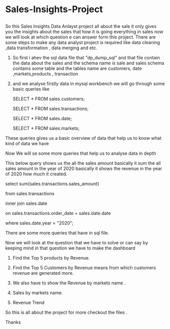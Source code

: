 # Sales-Insights-Project</p>

So this Sales Insights Data Anlayst project all about the sale it only gives you the insights about the sales that how it is going everything in sales now we will look at which question e can answer form this project. There are some steps to make any data analyst project is required like data cleaning ,data transformation , data merging and etc. 
</P>

1. So first i ahev the sql data file that "dp_dump_sql" and that file contain the data about the sales and the schema name is sale and sales schema contains some table and the tables name are customers, date ,markets,products , transaction  </P>

2. and we analyse firstly data in mysql workbench we will go through some basic queries like <p/>
SELECT * FROM sales.customers; </p>
SELECT * FROM sales.transactions;</p>
SELECT * FROM sales.date;</p>
SELECT * FROM sales.markets;</p>

These queries gives us a basic overview of data that help us to know what kind of data we have</P>

Now We will se some more queries that help us to analyse data in depth</p>
This below query shows us the all the sales amount basically it sum the all sales amount in the year of 2020 basically it shows the revenue in the year of 2020 how much it created. </P>

select sum(sales.transactions.sales_amount) </p>
from sales.transactions </p>
inner join sales.date </p>
on sales.transactions.order_date = sales.date.date </p>
where sales.date.year = "2020"; </p>

There are some more queries that have in sql file.</P>

Now we will look at the question that we have to solve or can say by keeping mind in that question we have to make the dashboard</p>

1. Find the Top 5 products by Revenue.</P>
2. Find the Top 5 Customers by Revenue means from which customers revenue are generated more.</p>
3. We also have to show the Revenue by markets name .</p>
4. Sales by markets name.</p>
5. Revenue Trend</p>

So this is all about the project for more checkout the files . </p>
Thanks


   


